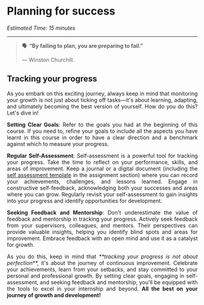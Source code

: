 # Planning for success

*Estimated Time: 15 minutes*

---

>  🗣 **“By failing to plan, you are preparing to fail.”**
>
>  — Winston Churchill.
<div style='text-align: justify;'>

 ## Tracking your progress

As you embark on this exciting journey, always keep in mind that monitoring your growth is not just about ticking off tasks—it's about learning, adapting, and ultimately becoming the best version of yourself. How do you do this? Let's dive in!

**Setting Clear Goals**: Refer to the goals you had at the beginning of this course. If you need to, refine your goals to include all the aspects you have learnt in this course in order to  have a clear direction and a benchmark against which to measure your progress.

**Regular Self-Assessment**: Self-assessment is a powerful tool for tracking your progress. Take the time to reflect on your performance, skills, and areas of improvement. Keep a journal or a digital document (including the [self assessment template](https://docs.google.com/document/d/1MaUI5ZMGJ8cOdB_YbpRercHDEfUEBJAx2el818BWPMo/edit?usp=sharing) in the assignment section) where you can record your achievements, challenges, and lessons learned. Engage in constructive self-feedback, acknowledging both your successes and areas where you can grow. Regularly revisit your self-assessment to gain insights into your progress and identify opportunities for development.

**Seeking Feedback and Mentorship**: Don't underestimate the value of feedback and mentorship in tracking your progress. Actively seek feedback from your supervisors, colleagues, and mentors. Their perspectives can provide valuable insights, helping you identify blind spots and areas for improvement. Embrace feedback with an open mind and use it as a catalyst for growth.

As you do this, keep in mind that _**tracking your progress is not about perfection_**, it's about the journey of continuous improvement. Celebrate your achievements, learn from your setbacks, and stay committed to your personal and professional growth. By setting clear goals, engaging in self-assessment, and seeking feedback and mentorship, you'll be equipped with the tools to excel in your internship and beyond. **All the best on your journey of growth and development!**
</div>


